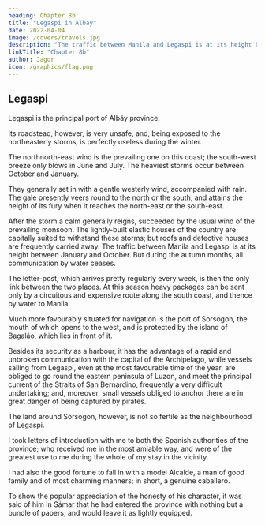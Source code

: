 ```yaml
---
heading: Chapter 8b
title: "Legaspi in Albay"
date: 2022-04-04
image: /covers/travels.jpg
description: "The traffic between Manila and Legaspi is at its height between January and October. But during the autumn months, all communication by water ceases"
linkTitle: "Chapter 8b"
author: Jagor
icon: /graphics/flag.png
---
```



## Legaspi

Legaspi is the principal port of Albáy province. 

Its roadstead, however, is very unsafe, and, being exposed to the northeasterly storms, is perfectly useless during the winter. 

The northnorth-east wind is the prevailing one on this coast; the south-west breeze only blows in June and July. The heaviest storms occur between October and January. 

They generally set in with a gentle westerly wind, accompanied with rain. The gale presently veers round to the north or the south, and attains the height of its fury when it reaches the north-east or the south-east. 

After the storm a calm generally reigns, succeeded by the usual wind of the prevailing monsoon. The lightly-built elastic houses of the country are capitally suited to withstand these storms; but roofs and defective houses are frequently carried away. The traffic between Manila and Legaspi is at its height between January and October. But during the autumn months, all communication by water ceases. 

The letter-post, which arrives pretty regularly every week, is then the only link between the two places. At this season heavy packages can be sent only by a circuitous and expensive route along the south coast, and thence by water to Manila. 

Much more favourably situated for navigation is the port of Sorsogon, the mouth of which opens to the west, and is protected by the island of Bagaláo, which lies in front of it. 

Besides its security as a harbour, it has the advantage of a rapid and unbroken communication with the capital of the Archipelago, while vessels sailing from Legaspi, even at the most favourable time of the year, are obliged to go round the eastern peninsula of Luzon, and meet the principal current of the Straits of San Bernardino, frequently a very difficult undertaking; and, moreover, small vessels obliged to anchor there are in great danger of being captured by pirates. 

The land around Sorsogon, however, is not so fertile as the neighbourhood of Legaspi.

I took letters of introduction with me to both the Spanish authorities of the province; who received me in the most amiable way, and were of the greatest use to me during the whole of my stay in the vicinity. 

I had also the good fortune to fall in with a model Alcalde, a man of good family and of most charming manners; in short, a genuine caballero. 

To show the popular appreciation of the honesty of his character, it was said of him in Sámar that he had entered the province with nothing but a bundle of papers, and would leave it as lightly equipped.

